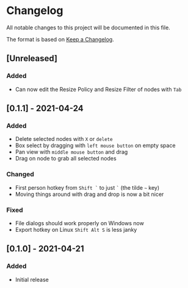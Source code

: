 # Changelog
All notable changes to this project will be documented in this file.

The format is based on [Keep a Changelog](https://keepachangelog.com/en/1.0.0/).

## [Unreleased]
### Added
- Can now edit the Resize Policy and Resize Filter of nodes with `Tab`

## [0.1.1] - 2021-04-24
### Added
- Delete selected nodes with `X` or `delete`
- Box select by dragging with `left mouse button` on empty space
- Pan view with `middle mouse button` and drag
- Drag on node to grab all selected nodes

### Changed
- First person hotkey from `` Shift ` `` to just `` ` `` (the tilde `~` key)
- Moving things around with drag and drop is now a bit nicer

### Fixed
- File dialogs should work properly on Windows now
- Export hotkey on Linux `Shift Alt S` is less janky

## [0.1.0] - 2021-04-21
### Added
- Initial release
